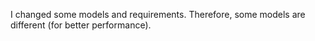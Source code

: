 I changed some models and requirements. Therefore, some models are different (for better performance).
